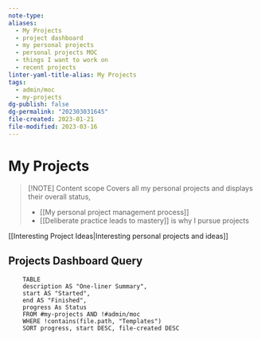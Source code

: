 ```yaml
---
note-type: 
aliases:
  - My Projects
  - project dashboard
  - my personal projects
  - personal projects MOC
  - things I want to work on
  - recent projects
linter-yaml-title-alias: My Projects
tags:
  - admin/moc
  - my-projects
dg-publish: false
dg-permalink: "202303031645"
file-created: 2023-01-21
file-modified: 2023-03-16
---
```


# My Projects

> [!NOTE] Content scope
> Covers all my personal projects and displays their overall status,
>
> - [[My personal project management process]]
> - [[Deliberate practice leads to mastery]] is why I pursue projects

[[Interesting Project Ideas|Interesting personal projects and ideas]]
## Projects Dashboard Query

```dataview
	TABLE 
	description AS "One-liner Summary",
	start AS "Started",
	end AS "Finished", 
	progress As Status
	FROM #my-projects AND !#admin/moc
	WHERE !contains(file.path, "Templates")
	SORT progress, start DESC, file-created DESC
```

